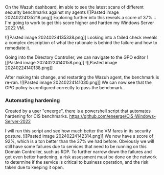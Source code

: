 On the Wazuh dashboard, im able to see the latest scans of different security benchmarks against my agents
![[Pasted image 20240224135218.png]]
Exploring further into this reveals a score of 37%... I'm going to work to get this score higher and harden my Windows Server 2022 VM.

![[Pasted image 20240224135338.png]]
Looking into a failed check reveals a complex description of what the rationale is behind the failure and how to remediate it. 

Going into the Directory Controller, we can navigate to the GPO editor
![[Pasted image 20240224140158.png]]
![[Pasted image 20240224140138.png]]

After making this change, and restarting the Wazuh agent, the benchmark is re-ran.
![[Pasted image 20240224141030.png]]
We can now see that the GPO policy is configured correctly to pass the benchmark.

### Automating hardening
Created by a user "eneerge", there is a powershell script that automates hardening for CIS benchmarks. https://github.com/eneerge/CIS-Windows-Server-2022

I will run this script and see how much better the VM fares in its security posture.
![[Pasted image 20240224142314.png]]
We now have a score of 92%, which is a ton better than the 37% we had before. 
Obviously we will still have some failures due to services that need to be running on this Domain Controller, such as RDP. To further narrow down the failures and get even better hardening, a risk assessment must be done on the network to determine if the service is critical to business operation, and the risk taken due to keeping it open. 